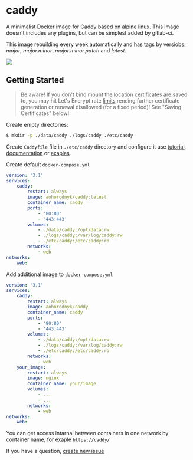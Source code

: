 # caddy

A minimalist [Docker](https://docker.com) image for [Caddy](https://caddyserver.com) based on [alpine linux](https://hub.docker.com/r/_/alpine/). This image doesn't includes any plugins, but can be simplest added by gitlab-ci.

This image rebuilding every week automatically and has tags by versiobs: *major*, *major.minor*, *major.minor.patch* and *latest*.

[![](https://images.microbadger.com/badges/image/aohorodnyk/caddy.svg)](https://microbadger.com/images/aohorodnyk/caddy "Get your own image badge on microbadger.com")

## Getting Started

> Be aware! If you don't bind mount the location certificates are saved to, you may hit Let's Encrypt rate [limits](https://letsencrypt.org/docs/rate-limits/) rending further certificate generation or renewal disallowed (for a fixed period)! See "Saving Certificates" below!

Create empty directories:
```sh
$ mkdir -p ./data/caddy ./logs/caddy ./etc/caddy
```

Create `Caddyfile` file in `./etc/caddy` directory and configure it use [tutorial](https://caddyserver.com/tutorial), [documentation](https://caddyserver.com/docs) or [exaples](https://github.com/caddyserver/examples).

Create default `docker-compose.yml`
```yml
version: '3.1'
services:
    caddy:
        restart: always
        image: aohorodnyk/caddy:latest
        container_name: caddy
        ports:
            - '80:80'
            - '443:443'
        volumes:
            - ./data/caddy:/opt/data:rw
            - ./logs/caddy:/var/log/caddy:rw
            - ./etc/caddy:/etc/caddy:ro
        networks:
            - web
networks:
    web:
```

Add additional image to `docker-compose.yml`
```yml
version: '3.1'
services:
    caddy:
        restart: always
        image: aohorodnyk/caddy
        container_name: caddy
        ports:
            - '80:80'
            - '443:443'
        volumes:
            - ./data/caddy:/opt/data:rw
            - ./logs/caddy:/var/log/caddy:rw
            - ./etc/caddy:/etc/caddy:ro
        networks:
            - web
    your_image:
        restart: always
        image: nginx
        container_name: your/image
        volumes:
            - ...
            - ...
        networks:
            - web
networks:
    web:
```

You can get access intarnal between containers in one network by container name, for exaple `https://caddy/`

If you have a question, [create new issue](https://github.com/aohorodnyk/docker-caddy/issues/new)
